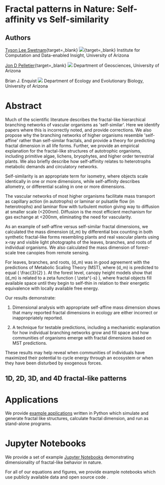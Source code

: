 # Fractal patterns in Nature: Self-affinity vs Self-similarity

## Authors

[Tyson Lee Swetnam](https://tysonswetnam.com){target=_blank} [![](https://orcid.org/sites/default/files/images/orcid_16x16.png)](http://orcid.org/0000-0002-6639-7181){target=_blank}
 Institute for Computation and Data-enabled Insight, University of Arizona

 [Jon D Pelletier](http://jdpellet.github.io/){target=_blank} [![](https://orcid.org/sites/default/files/images/orcid_16x16.png)](http://orcid.org/0000-0002-0702-2646) Department of Geosciences, University of Arizona

Brian J. Enquist [![](https://orcid.org/sites/default/files/images/orcid_16x16.png)](http://orcid.org/0000-0002-6124-7096) Department of Ecology and Evolutionary Biology, University of Arizona

# Abstract

Much of the scientific literature describes the fractal-like hierarchical branching networks of vascular organisms as 'self-similar'. Here we identify papers where this is incorrectly noted, and provide corrections. We also propose why the branching networks of higher organisms resemble 'self-affine' rather than self-similar  fractals, and provide a theory for predicting fractal dimension in all life forms. Further, we provide an empirical explanation for the fractal-like structures of autotrophic organisms, including primitive algae, lichens, bryophytes, and higher order terrestrial plants. We also briefly describe how self-affinity relates to heterotrophs metabolic demands and circulatory networks.

Self-similarity is an appropriate term for isometry, where objects scale identically in one or more dimensions, while self-affinity describes allometry, or differential scaling in one or more dimensions. 

The vascular networks of most higher organisms facilitate mass transport as capillary action (in autotrophs) or laminar or pulsatile flow (in heterotrophs) and laminar flow with turbulent motion giving way to diffusion at smaller scale (<200nm). Diffusion is the most efficient mechanism for gas exchange at <200nm, eliminating the need for vascularity.

As an example of self-affine versus self-similar fractal dimensions, we calculated the mass dimension \(d_m\) by differential box counting in both synthetic fractal-like forms resembling plants and real vascular plants using x-ray and visible light photographs of the leaves, branches, and roots of individual organisms. We also calculated the mass dimension of forest-scale tree canopies from remote sensing. 

For leaves, branches, and roots, \(d_m\) was in good agreement with the predictions of Metabolic Scaling Theory (MST), where \(d_m\) is predicted to equal \( \frac{3}{2} \). At the forest level, canopy height models show that \(d_m\) is related to a zeta function \( \zeta^{-s} \), where fractal objects fill available space until they begin to self-thin in relation to their energetic equivalence with locally available free energy.

Our results demonstrate:

1. Dimensional analysis with appropriate self-affine mass dimension shows that many reported fractal dimensions in ecology are either incorrect or inappropriately reported.

2. A technique for testable predictions, including a mechanistic explanation for how individual branching networks grow and fill space and how communities of organisms emerge with fractal dimensions based on MST predictions.

These results may help reveal when communities of individuals have maximized their potential to cycle energy through an ecosystem or when they have been disturbed by exogenous forces.

## 1D, 2D, 3D, and 4D fractal-like patterns


# Applications

We provide [example applications](tree_roots.md) written in Python which simulate and generate fractal like structures, calculate fractal dimension, and run as stand-alone programs.

# Jupyter Notebooks

We provide a set of example [Jupyter Notebooks](notebooks/fractal_generators.ipynb) demonstrating dimensionality of fractal-like behavior in nature.

For all of our equations and figures, we provide example notebooks which use publicly available data and open source code .